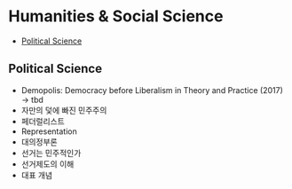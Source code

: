 # Humanities & Social Science

- [Political Science](#political-science)

## Political Science
* Demopolis: Democracy before Liberalism in Theory and Practice (2017)  
-> tbd
* 자만의 덫에 빠진 민주주의
* 페더럴리스트
* Representation
* 대의정부론
* 선거는 민주적인가
* 선거제도의 이해
* 대표 개념